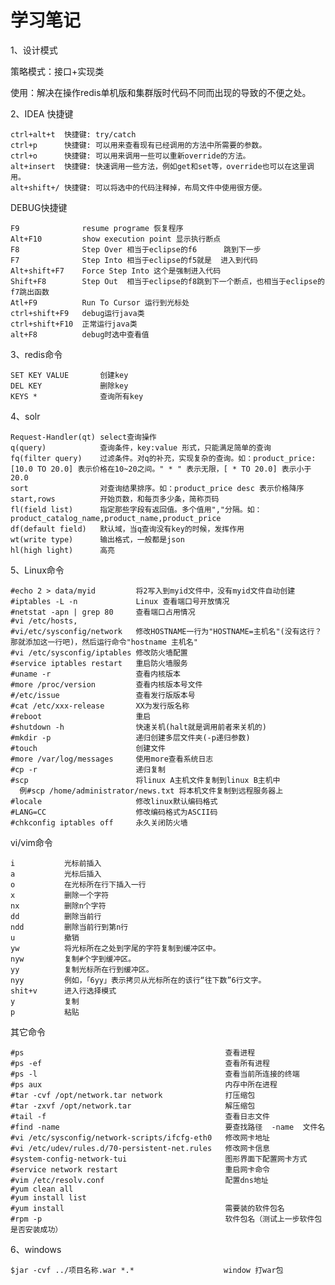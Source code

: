 学习笔记
=
1、设计模式

策略模式：接口+实现类

使用：解决在操作redis单机版和集群版时代码不同而出现的导致的不便之处。


2、IDEA  快捷键

    ctrl+alt+t  快捷键: try/catch
    ctrl+p      快捷键: 可以用来查看现有已经调用的方法中所需要的参数。
    ctrl+o      快捷键: 可以用来调用一些可以重新override的方法。
    alt+insert  快捷键: 快速调用一些方法，例如get和set等，override也可以在这里调用。
    alt+shift+/ 快捷键: 可以将选中的代码注释掉，布局文件中使用很方便。

DEBUG快捷键

    F9              resume programe 恢复程序
    Alt+F10         show execution point 显示执行断点
    F8              Step Over 相当于eclipse的f6      跳到下一步
    F7              Step Into 相当于eclipse的f5就是  进入到代码
    Alt+shift+F7    Force Step Into 这个是强制进入代码
    Shift+F8        Step Out  相当于eclipse的f8跳到下一个断点，也相当于eclipse的f7跳出函数
    Atl+F9          Run To Cursor 运行到光标处
    ctrl+shift+F9   debug运行java类
    ctrl+shift+F10  正常运行java类
    alt+F8          debug时选中查看值

3、redis命令
    
    SET KEY VALUE       创建key
    DEL KEY             删除key
    KEYS *              查询所有key
    
4、solr
    
    Request-Handler(qt) select查询操作
    q(query)            查询条件，key:value 形式，只能满足简单的查询
    fq(filter query)    过滤条件。对q的补充，实现复杂的查询。如：product_price:[10.0 TO 20.0] 表示价格在10~20之间。" * " 表示无限，[ * TO 20.0] 表示小于20.0
    sort                对查询结果排序。如：product_price desc 表示价格降序
    start,rows          开始页数，和每页多少条，简称页码
    fl(field list)      指定那些字段有返回值。多个值用","分隔。如：product_catalog_name,product_name,product_price
    df(default field)   默认域，当q查询没有key的时候，发挥作用
    wt(write type)      输出格式，一般都是json
    hl(high light)      高亮
    
5、Linux命令

    #echo 2 > data/myid         将2写入到myid文件中，没有myid文件自动创建
    #iptables -L -n             Linux 查看端口号开放情况
    #netstat -apn | grep 80     查看端口占用情况
    #vi /etc/hosts,
    #vi/etc/sysconfig/network   修改HOSTNAME一行为"HOSTNAME=主机名"(没有这行？那就添加这一行吧)，然后运行命令"hostname 主机名"
    #vi /etc/sysconfig/iptables 修改防火墙配置
    #service iptables restart   重启防火墙服务
    #uname -r                   查看内核版本
    #more /proc/version         查看内核版本号文件
    #/etc/issue                 查看发行版版本号
    #cat /etc/xxx-release       XX为发行版名称
    #reboot                     重启
    #shutdown -h                快速关机(halt就是调用前者来关机的)
    #mkdir -p                   递归创建多层文件夹(-p递归参数)
    #touch                      创建文件
    #more /var/log/messages     使用more查看系统日志
    #cp -r                      递归复制
    #scp                        将linux A主机文件复制到linux B主机中
      例#scp /home/administrator/news.txt 将本机文件复制到远程服务器上
    #locale                     修改linux默认编码格式
    #LANG=CC                    修改编码格式为ASCII码  
    #chkconfig iptables off     永久关闭防火墙
    
vi/vim命令

    i           光标前插入
    a           光标后插入
    o           在光标所在行下插入一行
    x           删除一个字符
    nx          删除n个字符
    dd          删除当前行
    ndd         删除当前行到第n行
    u           撤销
    yw          将光标所在之处到字尾的字符复制到缓冲区中。
    nyw         复制#个字到缓冲区。
    yy          复制光标所在行到缓冲区。
    nyy         例如，「6yy」表示拷贝从光标所在的该行“往下数”6行文字。
    shit+v      进入行选择模式
    y           复制
    p           粘贴
    
其它命令
    
    #ps                                             查看进程
    #ps -ef                                         查看所有进程
    #ps -l                                          查看当前所连接的终端
    #ps aux                                         内存中所在进程
    #tar -cvf /opt/network.tar network              打压缩包
    #tar -zxvf /opt/network.tar                     解压缩包
    #tail -f                                        查看日志文件
    #find -name                                     要查找路径  -name  文件名
    #vi /etc/sysconfig/network-scripts/ifcfg-eth0   修改网卡地址
    #vi /etc/udev/rules.d/70-persistent-net.rules   修改网卡信息
    #system-config-network-tui                      图形界面下配置网卡方式
    #service network restart                        重启网卡命令
    #vim /etc/resolv.conf                           配置dns地址
    #yum clean all
    #yum install list
    #yum install                                    需要装的软件包名
    #rpm -p                                         软件包名（测试上一步软件包是否安装成功）
   
6、windows

    $jar -cvf ../项目名称.war *.*                    window 打war包